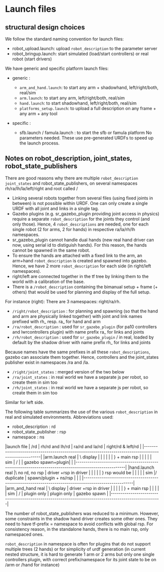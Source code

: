 # Launch files

## structural design choices

We follow the standard naming convention for launch files:

* robot_upload.launch:      upload `robot_description` to the parameter server
* robot_bringup.launch:     start simulated (load/start controllers) or real robot (start drivers)


We have generic and specific platform launch files:

* generic :
  * `arm_and_hand.launch`:    to start any arm + shadowhand, left/right/both, real/sim
  * `arm.launch`:    to start any arm, left/right/both, real/sim
  * `hand.launch`:    to start shadowhand, left/right/both, real/sim
  * `platforms_setup.launch`:  to upload a full description on any frame + any arm + any tool

* specific :
  * sfb.launch / famula.launch : to start the sfb or famula platform
	No parameters needed. These use pre-generated URDFs to speed up the launch process.
      
## Notes on robot_description, joint_states, robot_state_publishers

There are good reasons why there are multiple `robot_description` 
`joint_states` and robot_state_publishers, on several namespaces rh/ra/lh/la/left/right and root called /

* Linking several robots together from several files (using fixed joints in between) is not possible
  within URDF. One can only create a single URDF with all joint and links in a single <robot> tag.
* Gazebo plugins (e.g. sr_gazebo_plugin providing joint access in physics) require a separate `robot_description` for the joints they control
  (and only those). Hence, 4 `robot_descriptions` are needed, one for each single robot (2 for arms, 2 for hands) in respective ra/la/rh/lh namespaces.
* sr_gazebo_plugin cannot handle dual hands (new real hand driver can now, using serial id to distiguish hands). 
  For this reason, the hands cannot be spawned in the same robot.
* To ensure the hands are attached with a fixed link to the arm, an arm+hand `robot_description` is created
  and spawned into gazebo. Hence, we have 2 more `robot_description` for each side (in right/left namespaces).
* right/left are connected together in the tf tree by linking them to the world with a calibration of the base.
* There is a `/robot_description` containing the bimanual setup + frame (+ others) that would be used for planning and display of the full setup.

For instance (right): There are 3 namespaces: right/ra/rh.

* `/right/robot_description` : for planning and spawning (so that the hand and arm are physically linked together)
  with joint and link names prefixed with rh_ resp. ra_ for hand and arm
* `/ra/robot_description` : used for `sr_gazebo_plugin` (for pa10 controllers and lwrcontrollers plugin)
  with name prefix ra_ for links and joints
* `/rh/robot_description` : used for `sr_gazebo_plugin` / in real, loaded by default by the shadow driver 
  with name prefix rh_ for links and joints

Because names have the same prefixes in all these `robot_descriptions`, gazebo can associate them together.
Hence, controllers and the joint_states publisher exist in namespaces /ra and /la.

* `/right/joint_states` : merged version of the two below
* `/ra/joint_states` : in real world we have a separate js per robot, so create them in sim too
* `/rh/joint_states` : in real world we have a separate js per robot, so create them in sim too

Similar for left side.

The following table summarizes the use of the various `robot_description` in real and simulated environments.
Abbreviations used:

* robot_description : rd
* robot_state_publisher : rsp
* namespace : ns


|launch file         | /rd            | rh/rd and lh/rd       |  ra/rd and la/rd   | right/rd & left/rd |
|-------------------------------------------------------------------------------------------------------|
|arm.launch     real | \    display   |                       |                    |                    |
|                    |  } + main rsp  |                       |                    |                    |
|               sim  | /              |                       | gazebo spawn+plugin|                    |
|-------------------------------------------------------------------------------------------------------|
|hand.launch    real |\ no rd, no rsp | driver +rsp in driver |                    |                    |
|                    | } rsp would be |                       |                    |                    |
|               sim  |/  duplicate    | spawn/plugin + ns/rsp |                    |                    |
|-------------------------------------------------------------------------------------------------------|
|arm_and_hand   real | \  display     | driver +rsp in driver |                    |                    |
|                    |  } + main rsp  |                       |                    |                    |
|               sim  | /              | plugin only           | plugin only        |  gazebo spawn      |
|-------------------------------------------------------------------------------------------------------|

The number of robot_state_publishers was reduced to a minimum. However, some constraints in the shadow hand driver creates some other ones. 
They need to have tf-prefix = namespace to avoid conflicts with global rsp.
For consistency reason, in the standalone hands, there is no main rsp, only namespaced ones.

`robot_description` in namespace is often for plugins that do not support multiple trees (2 hands)
or for simplicity of urdf generation (in current nested structure, it is hard to generate 1 arm or 2
arms but only one single controllers plugin, with correct prefix/namespace for its joint state to be
on /arm or /hand for instance)
